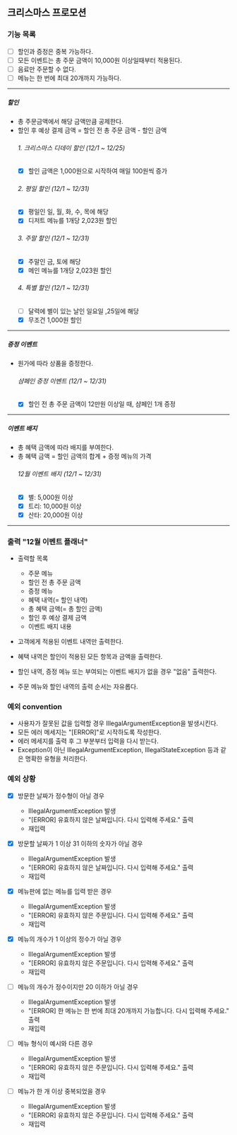 ## 크리스마스 프로모션

### 기능 목록
- [ ] 할인과 증정은 중복 가능하다.
- [ ] 모든 이벤트는 총 주문 금액이 10,000원 이상일때부터 적용된다.
- [ ] 음료만 주문할 수 없다.
- [ ] 메뉴는 한 번에 최대 20개까지 가능하다.

---

##### 할인
- 총 주문금액에서 해당 금액만큼 공제한다.
- 할인 후 예상 결제 금액 = 할인 전 총 주문 금액 - 할인 금액
  ###### 1. 크리스마스 디데이 할인 (12/1 ~ 12/25)
    - [x] 할인 금액은 1,000원으로 시작하여 매일 100원씩 증가
  ###### 2. 평일 할인 (12/1 ~ 12/31)
    - [x] 평일인 일, 월, 화, 수, 목에 해당
    - [x] 디저트 메뉴를 1개당 2,023원 할인
  ###### 3. 주말 할인 (12/1 ~ 12/31)
    - [x] 주말인 금, 토에 해당
    - [x] 메인 메뉴를 1개당 2,023원 할인
  ###### 4. 특별 할인 (12/1 ~ 12/31)
    - [ ] 달력에 별이 있는 날인 일요일 ,25일에 해당
    - [x] 무조건 1,000원 할인

---

##### 증정 이벤트
- 원가에 따라 상품을 증정한다.
  ###### 샴페인 증정 이벤트 (12/1 ~ 12/31)
    - [x] 할인 전 총 주문 금액이 12만원 이상일 때, 샴페인 1개 증정

---

##### 이벤트 배지
- 총 혜택 금액에 따라 배지를 부여한다.
- 총 혜택 금액 = 할인 금액의 합계 + 증정 메뉴의 가격
  ###### 12월 이벤트 배지 (12/1 ~ 12/31)
    - [x] 별: 5,000원 이상
    - [x] 트리: 10,000원 이상
    - [x] 산타: 20,000원 이상

---

### 출력 "12월 이벤트 플래너"
- 출력할 목록
    - 주문 메뉴
    - 할인 전 총 주문 금액
    - 증정 메뉴
    - 혜택 내역(= 할인 내역)
    - 총 혜택 금액(= 총 할인 금액)
    - 할인 후 예상 결제 금액
    - 이벤트 배지 내용

- 고객에게 적용된 이벤트 내역만 출력한다.
- 혜택 내역은 할인이 적용된 모든 항목과 금액을 출력한다.
- 할인 내역, 증정 메뉴 또는 부여되는 이벤트 배지가 없을 경우 "없음" 출력한다.
- 주문 메뉴와 할인 내역의 출력 순서는 자유롭다.

### 예외 convention
- 사용자가 잘못된 값을 입력할 경우 IllegalArgumentException을 발생시킨다.
- 모든 에러 메세지는 "[ERROR]"로 시작하도록 작성한다.
- 에러 메세지를 출력 후 그 부분부터 입력을 다시 받는다.
- Exception이 아닌 IllegalArgumentException, IllegalStateException 등과 같은 명확한 유형을 처리한다.

### 예외 상황
- [x] 방문한 날짜가 정수형이 아닐 경우
    - IllegalArgumentException 발생
    - "[ERROR] 유효하지 않은 날짜입니다. 다시 입력해 주세요." 출력
    - 재입력
- [x] 방문할 날짜가 1 이상 31 이하의 숫자가 아닐 경우
    - IllegalArgumentException 발생
    - "[ERROR] 유효하지 않은 날짜입니다. 다시 입력해 주세요." 출력
    - 재입력

- [x] 메뉴판에 없는 메뉴를 입력 받은 경우
    - IllegalArgumentException 발생
    - "[ERROR] 유효하지 않은 주문입니다. 다시 입력해 주세요." 출력
    - 재입력
- [x] 메뉴의 개수가 1 이상의 정수가 아닐 경우
    - IllegalArgumentException 발생
    - "[ERROR] 유효하지 않은 주문입니다. 다시 입력해 주세요." 출력
    - 재입력
- [ ] 메뉴의 개수가 정수이지만 20 이하가 아닐 경우
    - IllegalArgumentException 발생
    - "[ERROR] 한 메뉴는 한 번에 최대 20개까지 가능합니다. 다시 입력해 주세요." 출력
    - 재입력
- [ ] 메뉴 형식이 예시와 다른 경우
    - IllegalArgumentException 발생
    - "[ERROR] 유효하지 않은 주문입니다. 다시 입력해 주세요." 출력
    - 재입력
- [ ] 메뉴가 한 개 이상 중복되었을 경우
    - IllegalArgumentException 발생
    - "[ERROR] 유효하지 않은 주문입니다. 다시 입력해 주세요." 출력
    - 재입력
